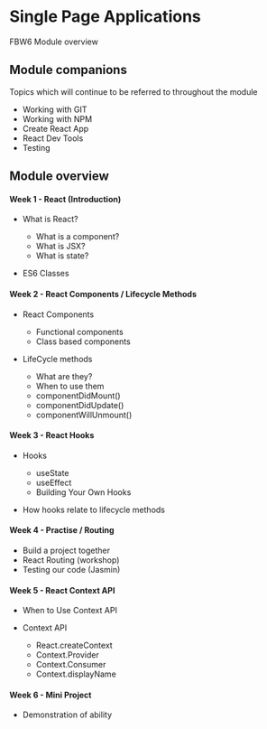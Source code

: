 # Single Page Applications

FBW6 Module overview

## Module companions

Topics which will continue to be referred to throughout the module

- Working with GIT
- Working with NPM
- Create React App
- React Dev Tools
- Testing

## Module overview

#### Week 1 - React (Introduction)

+ What is React?
    - What is a component?
    - What is JSX?
    - What is state?
    
+ ES6 Classes

#### Week 2 - React Components / Lifecycle Methods

+ React Components
    - Functional components
    - Class based components

+ LifeCycle methods
    - What are they?
    - When to use them
    - componentDidMount()
    - componentDidUpdate()
    - componentWillUnmount()

#### Week 3 - React Hooks

+ Hooks
    - useState
    - useEffect
    - Building Your Own Hooks
    
+ How hooks relate to lifecycle methods

#### Week 4 -  Practise / Routing

+ Build a project together
+ React Routing (workshop)
+ Testing our code (Jasmin)

#### Week 5 - React Context API

+ When to Use Context API

+ Context API
    - React.createContext
    - Context.Provider
    - Context.Consumer
    - Context.displayName

#### Week 6 - Mini Project

+ Demonstration of ability
